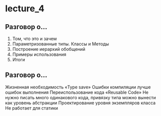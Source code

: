 # lecture_4
## Разговор о…
1. Том, что это и зачем
2. Параметризованные типы. Классы и Методы
3. Построение иерархий обобщений
4. Примеры использования
5. Итоги


## Разговор о…
Жизненная необходимость «Type save»
Ошибки компиляции лучше ошибок выполнения
Переиспользование кода «Reusable Code»
Не нужно писать много одинакового кода,
привязку типа можно вынести как уровень абстракции
Проектирование уровня экземпляров класса
Не работает для статики
